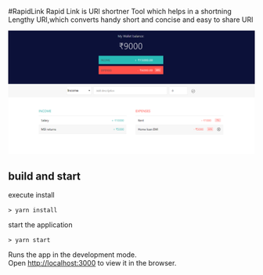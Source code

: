 #RapidLink
Rapid Link is URl shortner Tool which helps in a shortning Lengthy URl,which converts handy short and concise and easy to share URl




![MyWallet](app.png)

## build and start
execute install
```
> yarn install
```
start the application
```
> yarn start
```

Runs the app in the development mode.<br />
Open [http://localhost:3000](http://localhost:3000) to view it in the browser.

